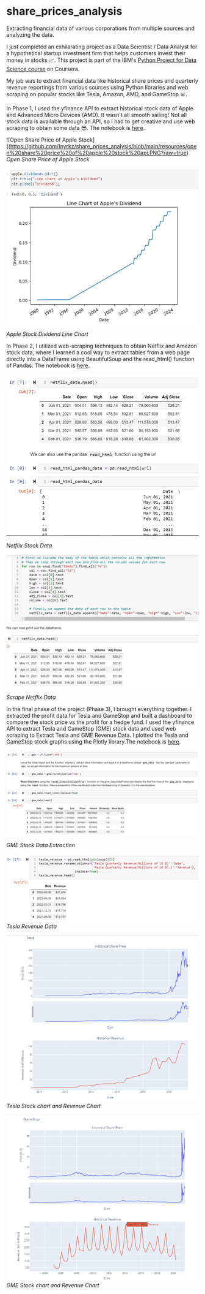# share_prices_analysis
Extracting financial data of various corporations from multiple sources and analyzing the data.

I just completed an exhilarating project as a Data Scientist / Data Analyst for a hypothetical startup investment firm that helps customers invest their money in stocks 📈. This project is part of the IBM's [Python Project for Data Science course](https://www.coursera.org/learn/python-project-for-data-science/home/welcome) on Coursera.

My job was to extract financial data like historical share prices and quarterly revenue reportings from various sources using Python libraries and web scraping on popular stocks like Tesla, Amazon, AMD, and GameStop 📊.


In Phase 1, I used the yfinance API to extract historical stock data of Apple and Advanced Micro Devices (AMD). It wasn't all smooth sailing! Not all stock data is available through an API, so I had to get creative and use web scraping to obtain some data 😎. The notebook is [here](https://github.com/Inyrkz/share_prices_analysis/blob/main/extract_api.ipynb).





![Open Share Price of Apple Stock]((https://github.com/Inyrkz/share_prices_analysis/blob/main/resources/open%20share%20price%20of%20apple%20stock%20api.PNG?raw=true)
*Open Share Price of Apple Stock*




![Apple Stock Dividend Line Chart](https://github.com/Inyrkz/share_prices_analysis/blob/main/resources/apple%20stock%20dividend%20api.PNG?raw=true)

*Apple Stock Dividend Line Chart*




In Phase 2, I utilized web-scraping techniques to obtain Netflix and Amazon stock data, where I learned a cool way to extract tables from a web page directly into a DataFrame using BeautifulSoup and the read_html() function of Pandas. The notebook is [here](https://github.com/Inyrkz/share_prices_analysis/blob/main/webscraping.ipynb).



![Netflix Stock Data](https://github.com/Inyrkz/share_prices_analysis/blob/main/resources/netflix%20data%20phase%202.PNG)

*Netflix Stock Data*



![Scrape Netflix Data](https://github.com/Inyrkz/share_prices_analysis/blob/main/resources/scrape%20netflix%20data.PNG?raw=true)

*Scrape Netflix Data*




In the final phase of the project (Phase 3), I brought everything together. I extracted the profit data for Tesla and GameStop and built a dashboard to compare the stock price vs the profit for a hedge fund. I used the yfinance API to extract Tesla and GameStop (GME) stock data and used web scraping to Extract Tesla and GME Revenue Data. I plotted the Tesla and GameStop stock graphs using the Plotly library.The notebook is [here](https://github.com/Inyrkz/share_prices_analysis/blob/main/Final%20Assignment.ipynb).

![GME Stock Data Extraction](https://github.com/Inyrkz/share_prices_analysis/blob/main/resources/q3%20yup.PNG)

*GME Stock Data Extraction*


![Tesla Revenue Data](https://github.com/Inyrkz/share_prices_analysis/blob/main/resources/tesla%20revenue%20data%202.PNG)
*Tesla Revenue Data*





![Tesla Stock chart and Revenue Chart](https://github.com/Inyrkz/share_prices_analysis/blob/main/resources/Tesla%20stock%20price%20and%20revenue%20yup.png?raw=true)
*Tesla Stock chart and Revenue Chart*




![GME Stock chart and Revenue Chart](https://github.com/Inyrkz/share_prices_analysis/blob/main/resources/gamestop_stock_price_and_revenue.png?raw=true)
*GME Stock chart and Revenue Chart*
